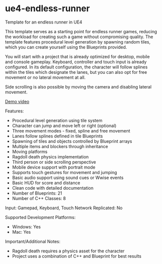 # ue4-endless-runner
Template for an endless runner in UE4

This template serves as a starting point for endless runner games, reducing the workload for creating such a game without compromising quality. The template features procedural level generation by spawning random tiles, which you can create yourself using the Blueprints provided.

You will start with a project that is already optimized for desktop, mobile and console gameplay. Keyboard, controller and touch input is already configured. In its default configuration, the character will follow splines within the tiles which designate the lanes, but you can also opt for free movement or no lateral movement at all.

Side scrolling is also possible by moving the camera and disabling lateral movement.

[Demo video](https://youtu.be/a2cYvfdjt1o)

Features:
 - Procedural level generation using tile system
 - Character can jump and move left or right (optional)
 - Three movement modes - fixed, spline and free movement
 - Lanes follow splines defined in tile Blueprints
 - Spawning of tiles and objects controlled by Blueprint arrays
 - Multiple items and blockers through inheritance
 - Moving platforms
 - Ragdoll death physics implementation
 - Third person or side scrolling perspective
 - Mobile device support with portrait mode
 - Supports touch gestures for movement and jumping
 - Basic audio support using sound cues or Wwise events
 - Basic HUD for score and distance
 - Clean code with detailed documentation
 - Number of Blueprints: 21
 - Number of C++ Classes: 8

Input: Gamepad, Keyboard, Touch
Network Replicated: No

Supported Development Platforms:
 - Windows: Yes
 - Mac: Yes

Important/Additional Notes:
 - Ragdoll death requires a physics asset for the character
 - Project uses a combination of C++ and Blueprint for best results
